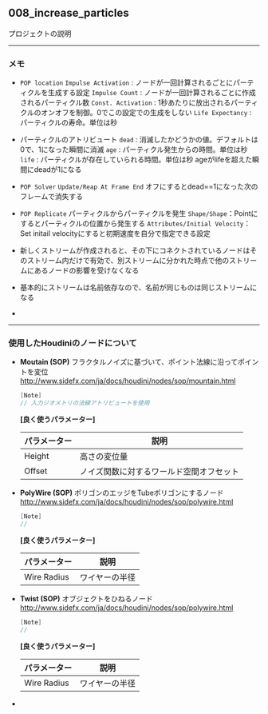 ## 008_increase_particles
プロジェクトの説明

---
### メモ

- `POP location`
  `Impulse Activation` : ノードが一回計算されるごとにパーティクルを生成する設定
  `Impulse Count` : ノードが一回計算されるごとに作成されるパーティクル数
  `Const. Activation` : 1秒あたりに放出されるパーティクルのオンオフを制御。0でこの設定での生成をしない
  `Life Expectancy` : パーティクルの寿命。単位は秒

- パーティクルのアトリビュート
  `dead` : 消滅したかどうかの値。デフォルトは0で、1になった瞬間に消滅
  `age` : パーティクル発生からの時間。単位は秒
  `life` : パーティクルが存在していられる時間。単位は秒
  ageがlifeを超えた瞬間にdeadが1になる

- `POP Solver`
  `Update/Reap At Frame End`
  オフにするとdead==1になった次のフレームで消失する

- `POP Replicate`
  パーティクルからパーティクルを発生
  `Shape/Shape`：Pointにするとパーティクルの位置から発生する
  `Attributes/Initial Velocity`：Set initail velocityにすると初期速度を自分で指定できる設定

- 新しくストリームが作成されると、その下にコネクトされているノードはそのストリーム内だけで有効で、別ストリームに分かれた時点で他のストリームにあるノードの影響を受けなくなる

- 基本的にストリームは名前依存なので、名前が同じものは同じストリームになる

- 









------

### 使用したHoudiniのノードについて

- **Moutain (SOP)**
  フラクタルノイズに基づいて、ポイント法線に沿ってポイントを変位
  http://www.sidefx.com/ja/docs/houdini/nodes/sop/mountain.html

  ```C++
  [Note]
  // 入力ジオメトリの法線アトリビュートを使用
  ```

  **[良く使うパラメーター]**

  | パラメーター | 説明                                     |
  | ------------ | ---------------------------------------- |
  | Height       | 高さの変位量                             |
  | Offset       | ノイズ関数に対するワールド空間オフセット |



- **PolyWire (SOP)**
  ポリゴンのエッジをTubeポリゴンにするノード
  http://www.sidefx.com/ja/docs/houdini/nodes/sop/polywire.html

  ```C++
  [Note]
  // 
  ```

  **[良く使うパラメーター]**

  | パラメーター | 説明           |
  | ------------ | -------------- |
  | Wire Radius  | ワイヤーの半径 |



- **Twist (SOP)**
  オブジェクトをひねるノード
  http://www.sidefx.com/ja/docs/houdini/nodes/sop/polywire.html

  ```C++
  [Note]
  // 
  ```

  **[良く使うパラメーター]**

  | パラメーター | 説明           |
  | ------------ | -------------- |
  | Wire Radius  | ワイヤーの半径 |




- 
